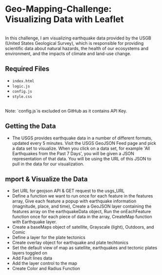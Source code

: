 # Geo-Mapping-Challenge: Visualizing Data with Leaflet
<br>
In this challenge, I am visualizing earthquake data provided by the USGB (United States Geological Survey), which is responsible for providing scientific data about natural hazards, the health of our ecosystems and environment, and the impacts of climate and land-use change.<br>

## Required Files<br>
* `index.html`<br>
* `logic.js`<br>
* `config.js`<br>
* `style.css`<br>
<br>
Note: `config.js`is excluded on GitHub as it contains API Key.<br>

## Getting the Data<br>

* The USGS provides earthquake data in a number of different formats, updated every 5 minutes. Visit the USGS GeoJSON Feed page and pick a data set to visualize. When you click on a data set, for example 'All Earthquakes from the Past 7 Days', you will be given a JSON representation of that data. You will be using the URL of this JSON to pull in the data for our visualization.

## mport & Visualize the Data<br>

* Set URL for geojson API & GET request to the usgs_URL
* Define a function we want to run once for each feature in the features array, Give each feature a popup with earthquake information (magnitude, place, and time), Create a GeoJSON layer containing the features array on the earthquakeData object, Run the onEachFeature function once for each piece of data in the array, CreateMap function with Earthquake layer.
* Create a baseMaps object of satellite, Grayscale (light), Outdoors, and Comic
* Define a layer for the plate tectonics
* Create overlay object for earthquake and plate techtonics
* Set the default view of map as satellite, earthquakes and tectonic plates layers toggled on
* Add Fault lines data
* Add the layer control to the map
* Create Color and Radius Function

